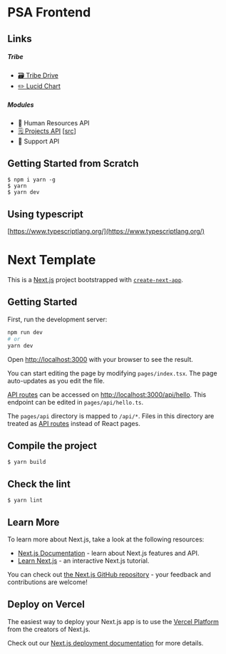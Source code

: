 # PSA Frontend

## Links

##### Tribe

- [🗃️ Tribe Drive](https://drive.google.com/drive/u/0/folders/1GHwbWfFqDsOkxhn64ill8LCG2WzmyhM4)
- [✏️ Lucid Chart](https://lucid.app/lucidchart/5f201368-0dd6-4341-af36-e54b9868a238/edit?page=0_0&invitationId=inv_7b1af707-2002-4ae0-a75b-f3d85616bad3#)

##### Modules

- 👥 Human Resources API
- [🗒️ Projects API](https://aninfo-projects.herokuapp.com/docs) [[src](https://github.com/NicolasEzequielZulaicaRivera/aninfo_squad_2_2022_1c)]
- 🔧 Support API

## Getting Started from Scratch

```
$ npm i yarn -g
$ yarn
$ yarn dev
```
## Using typescript

[https://www.typescriptlang.org/](https://www.typescriptlang.org/)

# Next Template

This is a [Next.js](https://nextjs.org/) project bootstrapped with [`create-next-app`](https://github.com/vercel/next.js/tree/canary/packages/create-next-app).

## Getting Started

First, run the development server:

```bash
npm run dev
# or
yarn dev
```

Open [http://localhost:3000](http://localhost:3000) with your browser to see the result.

You can start editing the page by modifying `pages/index.tsx`. The page auto-updates as you edit the file.

[API routes](https://nextjs.org/docs/api-routes/introduction) can be accessed on [http://localhost:3000/api/hello](http://localhost:3000/api/hello). This endpoint can be edited in `pages/api/hello.ts`.

The `pages/api` directory is mapped to `/api/*`. Files in this directory are treated as [API routes](https://nextjs.org/docs/api-routes/introduction) instead of React pages.

## Compile the project

```
$ yarn build
```
## Check the lint

```
$ yarn lint
```


## Learn More

To learn more about Next.js, take a look at the following resources:

- [Next.js Documentation](https://nextjs.org/docs) - learn about Next.js features and API.
- [Learn Next.js](https://nextjs.org/learn) - an interactive Next.js tutorial.

You can check out [the Next.js GitHub repository](https://github.com/vercel/next.js/) - your feedback and contributions are welcome!

## Deploy on Vercel

The easiest way to deploy your Next.js app is to use the [Vercel Platform](https://vercel.com/new?utm_medium=default-template&filter=next.js&utm_source=create-next-app&utm_campaign=create-next-app-readme) from the creators of Next.js.

Check out our [Next.js deployment documentation](https://nextjs.org/docs/deployment) for more details.
